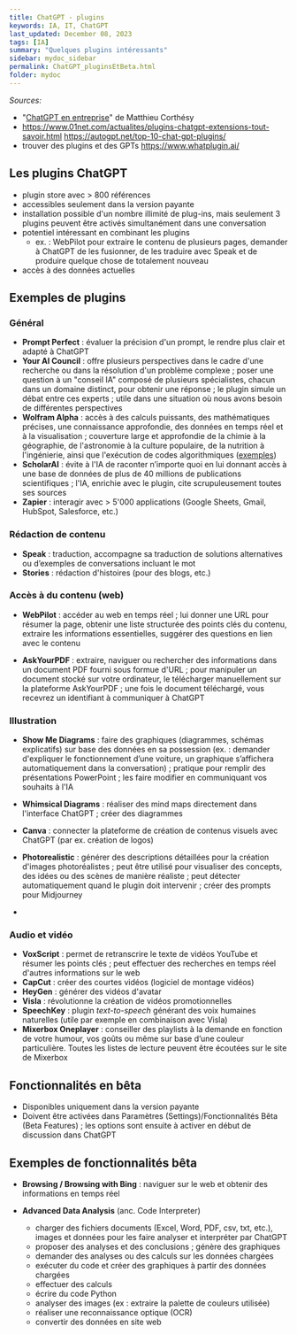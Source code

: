 ```yaml
---
title: ChatGPT - plugins
keywords: IA, IT, ChatGPT
last_updated: December 08, 2023
tags: [IA]
summary: "Quelques plugins intéressants"
sidebar: mydoc_sidebar
permalink: ChatGPT_pluginsEtBeta.html
folder: mydoc
---
```


*Sources:*
* "[ChatGPT en entreprise](https://outilia.fr)" de Matthieu Corthésy
* https://www.01net.com/actualites/plugins-chatgpt-extensions-tout-savoir.html 
https://autogpt.net/top-10-chat-gpt-plugins/
* trouver des plugins et des GPTs https://www.whatplugin.ai/

## Les plugins ChatGPT 

* plugin store avec > 800 références 
* accessibles seulement dans la version payante
* installation possible d'un nombre illimité de plug-ins, mais seulement 3 plugins peuvent être activés simultanément dans une conversation
* potentiel intéressant en combinant les plugins
  - ex. : WebPilot pour extraire le contenu de plusieurs pages, demander à ChatGPT de les fusionner, de les traduire avec Speak et de produire quelque chose de totalement nouveau
* accès à des données actuelles 

## Exemples de plugins

### Général

* **Prompt Perfect** : évaluer la précision d'un prompt, le rendre plus clair et adapté à ChatGPT
* **Your AI Council** : offre plusieurs perspectives dans le cadre d'une recherche ou dans la résolution d'un problème complexe ; poser une question à un "conseil IA" composé de plusieurs spécialistes, chacun dans un domaine distinct, pour obtenir une réponse ; le plugin simule un débat entre ces experts ; utile dans une situation où nous avons besoin de différentes perspectives
* **Wolfram Alpha** : accès à des calculs puissants, des mathématiques précises, une connaissance approfondie, des données en temps réel et à la visualisation ; couverture large et approfondie de la chimie à la géographie, de l'astronomie à la culture populaire, de la nutrition à l'ingénierie, ainsi que l'exécution de codes algorithmiques ([exemples](https://www.wolfram.com/wolfram-plugin-chatgpt/))
* **ScholarAI** : évite à l'IA de raconter n’importe quoi en lui donnant accès à une base de données de plus de 40 millions de publications scientifiques ; l'IA, enrichie avec le plugin, cite scrupuleusement toutes ses sources
* **Zapier** : interagir avec > 5'000 applications (Google Sheets, Gmail, HubSpot, Salesforce, etc.)


### Rédaction de contenu
* **Speak** : traduction, accompagne sa traduction de solutions alternatives ou d’exemples de conversations incluant le mot
* **Stories** : rédaction d'histoires (pour des blogs, etc.)


### Accès à du contenu (web)

* **WebPilot** : accéder au web en temps réel ; lui donner une URL pour résumer la page, obtenir une liste structurée des points clés du contenu, extraire les informations essentielles, suggérer des questions en lien avec le contenu

* **AskYourPDF** : extraire, naviguer ou rechercher des informations dans un document PDF fourni sous formue d'URL ; pour manipuler un document stocké sur votre ordinateur, le télécharger manuellement sur la plateforme AskYourPDF ; une fois le document téléchargé, vous recevrez un identifiant à communiquer à ChatGPT 

### Illustration

* **Show Me Diagrams** : faire des graphiques (diagrammes, schémas explicatifs) sur base des données en sa possession (ex. : demander d'expliquer le fonctionnement d’une voiture, un graphique s’affichera automatiquement dans la conversation) ; pratique pour remplir des présentations PowerPoint ; les faire modifier en communiquant vos souhaits à l'IA


* **Whimsical Diagrams** : réaliser des mind maps directement dans l'interface ChatGPT ; créer des diagrammes

* **Canva** : connecter la plateforme de création de contenus visuels avec ChatGPT (par ex. création de logos)


* **Photorealistic** : générer des descriptions détaillées pour la création d'images photoréalistes ; peut être utilisé pour visualiser des concepts, des idées ou des scènes de manière réaliste ; peut détecter automatiquement quand le plugin doit intervenir ; créer des prompts pour Midjourney
* 
### Audio et vidéo

* **VoxScript** : permet de retranscrire le texte de vidéos YouTube et résumer les points clés ; peut effectuer des recherches en temps réel d'autres informations sur le web
* **CapCut** : créer des courtes vidéos (logiciel de montage vidéos)
* **HeyGen** : générer des vidéos d'avatar
* **Visla** : révolutionne la création de vidéos promotionnelles
* **SpeechKey** : plugin *text-to-speech* générant des voix humaines naturelles (utile par exemple en combinaison avec Visla)
* **Mixerbox Oneplayer** : conseiller des playlists à la demande en fonction de votre humour, vos goûts ou même sur base d’une couleur particulière. Toutes les listes de lecture peuvent être écoutées sur le site de Mixerbox


## Fonctionnalités en bêta

* Disponibles uniquement dans la version payante 
* Doivent être activées dans Paramètres (Settings)/Fonctionnalités Bêta (Beta Features) ; les options sont ensuite à activer en début de discussion dans ChatGPT

## Exemples de fonctionnalités bêta

* **Browsing / Browsing with Bing** : naviguer sur le web et obtenir des informations en temps réel

* **Advanced Data Analysis** (anc. Code Interpreter) 
  - charger des fichiers documents (Excel, Word, PDF, csv, txt, etc.), images et données pour les faire analyser et interpréter par ChatGPT 
  - proposer des analyses et des conclusions ; génère des graphiques 
  - demander des analyses ou des calculs sur les données chargées
  - exécuter du code et créer des graphiques à partir des données chargées
  - effectuer des calculs
  - écrire du code Python
  - analyser des images (ex : extraire la palette de couleurs utilisée)
  - réaliser une reconnaissance optique (OCR)
  - convertir des données en site web


